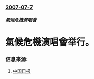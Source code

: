 ### [2007-07-7](/news/2007/07/7/index.md)

##### 氣候危機演唱會
# 氣候危機演唱會举行。




### 信息来源:

1. [中国日报](http://www.chinadaily.com.cn/hqyl/2007-07/07/content_912534.htm)
